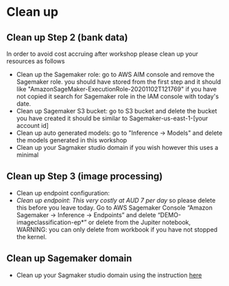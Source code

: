 # Clean up

## Clean up Step 2 (bank data)
In order to avoid cost accruing after workshop please clean up your resources as follows

- Clean up the Sagemaker role: go to AWS AIM console and remove the Sagemaker role. you should have stored from the first step and it should like "AmazonSageMaker-ExecutionRole-20201102T121769" if you have not copied it search for Sagemaker role in the IAM console with today's date.
- Clean up Sagemaker S3 bucket: go to S3 bucket and delete the bucket you have created it should be similar to Sagemaker-us-east-1-[your account id]
- Clean up auto generated models: go to "Inference -> Models" and delete the models generated in this workshop
- Clean up your Sagmaker studio domain if you wish however this uses a minimal 

## Clean up Step 3 (image processing)

- Clean up endpoint configuration: 
- *Clean up endpoint*: *This very costly at AUD 7 per day* so please delete this before you leave today. Go to AWS Sagemaker Console “Amazon Sagemaker -> Inference -> Endpoints” and delete “DEMO-imageclassification-ep*” or delete from the Jupiter notebook, WARNING: you can only delete from workbook if you have not stopped the kernel.

## Clean up Sagemaker domain

- Clean up your Sagmaker studio domain using the instruction [here](https://docs.aws.amazon.com/sagemaker/latest/dg/gs-studio-delete-domain.html) 